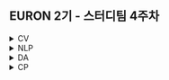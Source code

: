 ## EURON 2기 - 스터디팀 4주차
<details>
<summary>CV</summary>
<div markdown="1">       
  
  <br />
  
  | 주차 | 내용             | 발표자                               | 발표자료 |
| ---- | ---------------- | ------------------------------------ | -------- |
| 4    | cs231n 4주차     | 하수민, 구미진                       | [📚]()    |


## **Assignment**

### **📍 4주차 예습과제 (~3/28)**

1️⃣ CS231N 4강을 수강하고, 요약 및 정리한 내용을 깃허브에 업로드  
2️⃣ (선택) 질문 사항이나 공유하고 싶은 내용 `Ewha-Euron/2022-1-Euron-CV` issue에 추가

**예습과제 제출 방법**

> 해당 파일을 master branch에 업로드하신 후 해당 master branch에서 pull request 를 진행해주세요.
> 

  
### **📍 3주차 복습과제 (~3/28)**

- [https://cs231n.github.io/assignments2021/assignment1/](https://cs231n.github.io/assignments2021/assignment1/)의 `Q2: Training a Support Vector Machine` 을 완료해주세요.
    
    1️⃣ `svm.ipynb` 을 완료하신 후, `.py` 파일로 변환해서 제출해주세요. (모든 cell을 하나의 py 파일에 합쳐주세요)  
    2️⃣ `linear_svm.py` 을 제출해주세요.  
    3️⃣ `linear_classifier.py` 을 제출해주세요.  
    

**복습과제 제출 방법**

> 해당 파일을 Week_4 branch에 업로드하신 후 해당 Week_4 branch에서 pull request 를 진행해주세요.
> 

## **Due**

- 4주차 예습과제
    - **3월 28일**까지 제출합니다.
- 3주차 복습과제
    - **3월 28일**까지 제출합니다.


## Extra-Credit

* https://github.com/deeplearningzerotoall

  * `lab-06` ~ `lab-07` 을 진행해주세요.
  
</div>
</details>

<details>
<summary>NLP</summary>
<div markdown="1">       


| 주차 | 내용             | 발표자                               | 발표자료 |
| ---- | ---------------- | ------------------------------------ | -------- |
| 4    | cs224n 4주차     | 황채원, 김나현                   | [📚]()    |

## Assignment
  
### 📍 예습과제(~3/28)
  
1️⃣ CS224N 4강을 수강하고, 요약 및 정리한 내용을 깃허브에 업로드

2️⃣ (선택) 질문 사항이나 공유하고 싶은 내용 깃허브 issue에 추가
- 과제 제출 방법
    - 레포: (origin) Ewha-Euron/2022-1-Euron-NLP
    - issue 추가
        - 제목: [4주차] 질문 있습니다/~ 내용 공유합니다.
        - label:
            - 강의 내용 중 이해가 잘 되지 않는 부분 `question`
            - 강의에는 없지만 추가로 궁금한 사항 `question`
            - 강의에는 없지만 추가로 공유하고 싶은 내용 `share`

### 예습과제 제출 방법
  
> 해당 파일을 `master` branch에 업로드하신 후 해당 `master`  branch에서  `pull request` 를 진행해주세요.
  
- 과제 제출 방법
    - 레포: (origin) username/2022-1-Euron-Study-Assignments
    - 브랜치: `master`
    - 해당 주차 브랜치에 과제 업로드하고 Pull Request, 이때 label은 `` , `예습과제`
  
### 📍 복습과제(~3/28)

1️⃣  CS224N Assignment2 문제 Q. 2(a) 풀어서 제출 
  
  - [CS224N 2019 Assignment2 문제](https://web.stanford.edu/class/archive/cs/cs224n/cs224n.1194/assignments/a2.pdf)
  - [CS224N 2019 Assignment2 코드](https://web.stanford.edu/class/archive/cs/cs224n/cs224n.1194/assignments/a2.zip) 

  
### 복습과제 제출 방법
  
> 해당 파일을 `Week_4` branch에 업로드하신 후 해당 `Week_4`  branch에서  `pull request` 를 진행해주세요.
  
- 과제 제출 방법
    - 레포: (origin) username/2022-1-Euron-Study-Assignments
    - 브랜치: `Week_4`
    - 해당 주차 브랜치에 과제 업로드하고 Pull Request, 이때 label은 `NLP` , `복습과제`
  

## Due
  
📍 **3월 28일**까지 제출합니다.

</div>
</details>


<details>
<summary>DA</summary>
<div markdown="1">       

<br />  
  
| 주차 | 내용         | 발표자                       | 발표자료 |
| ---- | ------------ | ---------------------------- | -------- |
| 4    | 필사 | 박보영, 손소현, 오수진 | [📚]()    |


## **Assignment**

### **📍 예습과제 (~3/28)**

1️⃣ 파이썬 머신러닝 완벽 가이드 08, 09 분류 실습 파트를 필사하여 주피터나 구글 코랩으로 실행한 실습 코드들을 ipynb 형식으로 정리
  
  - 카톡방에 공유된 노트 필사 방법 참고 

  
**예습과제 제출 방법**

> 해당 파일을 `master` branch에 업로드하신 후 해당 `master` branch에서 pull request 를 진행해주세요.
>
  
- 과제 제출 방법
    - 레포: (origin) username/2022-1-Euron-Study-Assignments
    - 브랜치: `master`
    - 해당 주차 브랜치에 과제 업로드하고 Pull Request, 이때 label은 `DA` , `예습과제`
  
  
### **📍 복습과제 (~3/28)**
  


**복습과제 제출 방법**

> 해당 파일을 Assignment 레포지토리 `Week_4` branch에 업로드하신 후 해당 `Week_4` branch에서 pull request를 진행해주세요.
> 


  
### Due 
  
* Preview
  - **3월 28일**까지 제출합니다.
  
* Review
  - **3월 28일**까지 제출합니다.
  

</div>
</details>



<details>
<summary>CP</summary>
<div markdown="1">       

<br />  
  
| 주차 | 내용         | 발표자                       | 발표자료 |
| ---- | ------------ | ---------------------------- | -------- |
| 4    | Recommendation system : [KNOW기반 직업 추천 알고리즘 경진대회](https://dacon.io/competitions/official/235865/overview/description) |김희숙, 이지호, 이수연 | [📚]()    |

💥 week4 에서는 Tabnet (딥러닝을 이용한 추천시스템 구현) 에 대해서 다룹니다.
  
## Assignment
### 📍 예습과제 (~3/31)

- 3월 31일 목요일 23:59 분까지
  
⭐ 해당 대회의 데이터셋은 2017~2020년도의 직업 관련 설문조사 tabular data 로, target 변수인 직업코드 knowcode 를 예측하는 대회입니다. 1등 코드의 난이도가 상당히 어렵습니다. 따라서 py 파일의 직접적인 필사보단, 'tabnet' 모델링에 대해 이해해보는 방식으로 이번주차 예습과제를 진행해주시면 좋을 것같습니다. 노션을 활용하여 코드필사 + 내용정리를 하시는걸 권장드립니다 😊
  
  1. [데이터셋 확인 및 대회 목적 참고 영상](https://www.youtube.com/watch?v=EJkOe9CKkVA)  👉 데이터셋 파악  
  
  2. [baselinecode](https://dacon.io/competitions/official/235865/codeshare/3802?page=1&dtype=recent) 👉 대회의 목적 파악 (baseline 코드) 
  
  3. [1등 깃허브 링크](https://github.com/affjljoo3581/Job-Recommend-Competition) 👉 src 파일의 lightning.py , modeling.py 필사 추천! + 아래의 모델 로직을 함께 이해해보기
  ![1](https://s3.us-west-2.amazonaws.com/secure.notion-static.com/8c32fe3d-ff74-4a5f-b906-b007bd723baa/Untitled.png?X-Amz-Algorithm=AWS4-HMAC-SHA256&X-Amz-Content-Sha256=UNSIGNED-PAYLOAD&X-Amz-Credential=AKIAT73L2G45EIPT3X45%2F20220324%2Fus-west-2%2Fs3%2Faws4_request&X-Amz-Date=20220324T030738Z&X-Amz-Expires=86400&X-Amz-Signature=f1733553560330473bf3c88fe9d8cbf3ea43be6c2c764e4b9b2d2717e1c33042&X-Amz-SignedHeaders=host&response-content-disposition=filename%20%3D%22Untitled.png%22&x-id=GetObject) 
  
  
  4. Tabnet(정형 데이터를 위한 딥러닝 모델) 공부할 수 있는 링크 
  
  * [구글 공식 구현 코드](https://github.com/google-research/google-research/blob/master/tabnet/tabnet_model.py)
  
  * [논문 원본](https://arxiv.org/pdf/1908.07442.pdf) 
  
  * 논문 리뷰 블로그 
    - https://lv99.tistory.com/83
    - https://housekdk.gitbook.io/ml/ml/tabular/tabnet-overview
    - https://themore-dont-know.tistory.com/2
  
  * tabnet code example  👉 노트 중 하나를 골라 tabnet 구현 코드 부분만 필사해보셔도 좋을 것 같습니다. 
    - https://dacon.io/codeshare/2515
    - https://dacon.io/codeshare/3837?dtype=recent](https://dacon.io/codeshare/3837?dtype=recent
    - https://www.kaggle.com/code/datafan07/optiver-volatility-predictions-using-tabnet
    - https://www.kaggle.com/code/chumajin/optiver-realized-tabnet-baseline#1.-TabNet
  
</div>
</details>

